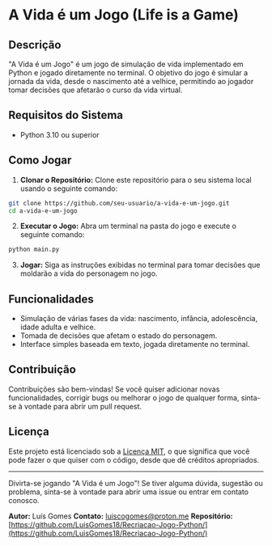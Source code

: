 # A Vida é um Jogo (Life is a Game)

<!-- ![Screenshot](screenshot.png) Se você tiver uma screenshot, coloque o link aqui -->

## Descrição

"A Vida é um Jogo" é um jogo de simulação de vida implementado em Python e jogado diretamente no terminal. O objetivo do jogo é simular a jornada da vida, desde o nascimento até a velhice, permitindo ao jogador tomar decisões que afetarão o curso da vida virtual.

## Requisitos do Sistema

- Python 3.10 ou superior

## Como Jogar

1. **Clonar o Repositório:** Clone este repositório para o seu sistema local usando o seguinte comando:

```bash
git clone https://github.com/seu-usuario/a-vida-e-um-jogo.git
cd a-vida-e-um-jogo
```

2. **Executar o Jogo:** Abra um terminal na pasta do jogo e execute o seguinte comando:

```bash
python main.py
```

3. **Jogar:** Siga as instruções exibidas no terminal para tomar decisões que moldarão a vida do personagem no jogo. 

## Funcionalidades

- Simulação de várias fases da vida: nascimento, infância, adolescência, idade adulta e velhice.
- Tomada de decisões que afetam o estado do personagem.
- Interface simples baseada em texto, jogada diretamente no terminal.

## Contribuição

Contribuições são bem-vindas! Se você quiser adicionar novas funcionalidades, corrigir bugs ou melhorar o jogo de qualquer forma, sinta-se à vontade para abrir um pull request.

## Licença

Este projeto está licenciado sob a [Licença MIT](LICENSE), o que significa que você pode fazer o que quiser com o código, desde que dê créditos apropriados.

---

Divirta-se jogando "A Vida é um Jogo"! Se tiver alguma dúvida, sugestão ou problema, sinta-se à vontade para abrir uma issue ou entrar em contato conosco.

**Autor:** Luís Gomes
**Contato:** luiscogomes@proton.me
**Repositório:** [https://github.com/LuisGomes18/Recriacao-Jogo-Python/](https://github.com/LuisGomes18/Recriacao-Jogo-Python/)
